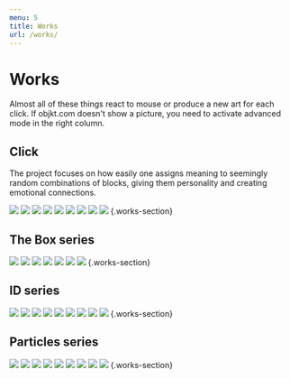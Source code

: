 ```yaml
---
menu: 5
title: Works
url: /works/
---
```


# Works

Almost all of these things react to mouse or produce a new art for each click. If objkt.com doesn't show a picture, you need to activate advanced mode in the right column.

## Click

The project focuses on how easily one assigns meaning to seemingly random combinations of blocks, giving them personality and creating emotional connections.

[![](/assets/media/2022-11-27-16-54-49.png)](https://www.artblocks.io/collections/presents/projects/0xa7d8d9ef8d8ce8992df33d8b8cf4aebabd5bd270/263/tokens/263000135)
[![](/assets/media/2022-11-27-16-51-30.png)](https://www.artblocks.io/collections/presents/projects/0xa7d8d9ef8d8ce8992df33d8b8cf4aebabd5bd270/263/tokens/263000463)
[![](/assets/media/2022-11-27-16-55-01.png)](https://www.artblocks.io/collections/presents/projects/0xa7d8d9ef8d8ce8992df33d8b8cf4aebabd5bd270/263/tokens/263000524)
[![](/assets/media/2022-11-27-16-52-37.png)](https://www.artblocks.io/collections/presents/projects/0xa7d8d9ef8d8ce8992df33d8b8cf4aebabd5bd270/263/tokens/263000103)
[![](/assets/media/2022-11-27-16-52-51.png)](https://www.artblocks.io/collections/presents/projects/0xa7d8d9ef8d8ce8992df33d8b8cf4aebabd5bd270/263/tokens/263000763)
[![](/assets/media/2022-11-27-16-53-04.png)](https://www.artblocks.io/collections/presents/projects/0xa7d8d9ef8d8ce8992df33d8b8cf4aebabd5bd270/263/tokens/263000923)
[![](/assets/media/2022-11-27-16-53-38.png)](https://www.artblocks.io/collections/presents/projects/0xa7d8d9ef8d8ce8992df33d8b8cf4aebabd5bd270/263/tokens/263000860)
[![](/assets/media/2022-11-27-16-54-36.png)](https://www.artblocks.io/collections/presents/projects/0xa7d8d9ef8d8ce8992df33d8b8cf4aebabd5bd270/263/tokens/263000719)
[![](/assets/media/2022-11-27-16-55-14.png)](https://www.artblocks.io/collections/presents/projects/0xa7d8d9ef8d8ce8992df33d8b8cf4aebabd5bd270/263/tokens/263000521)
{.works-section}

## The Box series

[![](/assets/media/2022-02-14-21-03-45.png)](https://objkt.com/asset/hicetnunc/61017)
[![](/assets/media/2022-02-14-21-11-48.png)](https://objkt.com/asset/hicetnunc/62711)
[![](/assets/media/2022-02-14-21-11-59.png)](https://objkt.com/asset/hicetnunc/66966)
[![](/assets/media/2022-02-14-21-12-25.png)](https://objkt.com/asset/hicetnunc/71303)
[![](/assets/media/2022-02-14-21-12-40.png)](https://objkt.com/asset/hicetnunc/74500)
[![](/assets/media/2022-02-14-21-12-08.png)](https://objkt.com/asset/hicetnunc/78584)
[![](/assets/media/2022-02-14-21-12-17.png)](https://objkt.com/asset/hicetnunc/64427)
{.works-section}

## ID series

[![](/assets/media/2022-02-14-22-07-13.png)](https://objkt.com/asset/hicetnunc/260218)
[![](/assets/media/2022-02-14-22-07-43.png)](https://objkt.com/asset/hicetnunc/230045)
[![](/assets/media/2022-02-14-22-08-10.png)](https://objkt.com/asset/hicetnunc/239376)
[![](/assets/media/2022-02-14-22-08-26.png)](https://objkt.com/asset/hicetnunc/242803)
[![](/assets/media/2022-02-14-22-08-43.png)](https://objkt.com/asset/hicetnunc/248596)
[![](/assets/media/2022-02-14-22-08-58.png)](https://objkt.com/asset/hicetnunc/276575)
[![](/assets/media/2022-02-14-22-09-12.png)](https://objkt.com/asset/hicetnunc/267638)
[![](/assets/media/2022-02-14-22-09-33.png)](https://objkt.com/asset/hicetnunc/287149)
[![](/assets/media/2022-02-14-22-09-48.png)](https://objkt.com/asset/hicetnunc/334171)
{.works-section}

## Particles series

[![](/assets/media/2022-02-14-22-11-31.png)](https://objkt.com/asset/hicetnunc/140849)
[![](/assets/media/2022-02-14-22-11-45.png)](https://objkt.com/asset/hicetnunc/145888)
[![](/assets/media/2022-02-14-22-12-01.png)](https://objkt.com/asset/hicetnunc/145912)
[![](/assets/media/2022-02-14-22-12-27.png)](https://objkt.com/asset/hicetnunc/144191)
[![](/assets/media/2022-02-14-22-12-42.png)](https://objkt.com/asset/hicetnunc/142565)
[![](/assets/media/2022-02-14-22-12-59.png)](https://objkt.com/asset/kalamint/13305)
[![](/assets/media/2022-02-14-22-13-13.png)](https://objkt.com/asset/hicetnunc/154706)
[![](/assets/media/2022-02-14-22-13-34.png)](https://objkt.com/asset/hicetnunc/147771)
[![](/assets/media/2022-02-14-22-13-47.png)](https://objkt.com/asset/hicetnunc/156707)
{.works-section}
